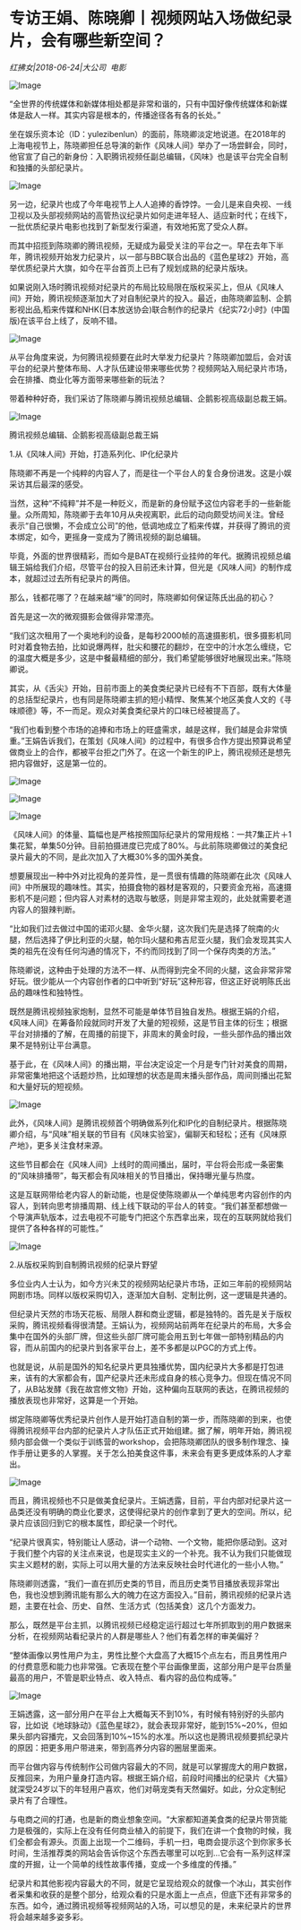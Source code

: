 # 专访王娟、陈晓卿丨视频网站入场做纪录片，会有哪些新空间？

*红拂女|2018-06-24|大公司 
                                                电影*

![Image](http://p3.pstatp.com/large/pgc-image/1529890095931c3be57b737)

“全世界的传统媒体和新媒体相处都是非常和谐的，只有中国好像传统媒体和新媒体是敌人一样。其实内容是根本的，传播途径各有各的长处。”

坐在娱乐资本论（ID：yulezibenlun）的面前，陈晓卿淡定地说道。在2018年的上海电视节上，陈晓卿担任总导演的新作《风味人间》举办了一场尝鲜会，同时，他官宣了自己的新身份：入职腾讯视频任副总编辑，《风味》也是该平台完全自制和独播的头部纪录片。

![Image](http://p3.pstatp.com/large/pgc-image/1529890095959c557d74799)

另一边，纪录片也成了今年电视节上人人追捧的香饽饽。一会儿是来自央视、一线卫视以及头部视频网站的高管热议纪录片如何走进年轻人、适应新时代；在线下，一批优质纪录片电影也找到了新型发行渠道，有效地拓宽了受众人群。

而其中招揽到陈晓卿的腾讯视频，无疑成为最受关注的平台之一。早在去年下半年，腾讯视频开始发力纪录片，以一部与BBC联合出品的《蓝色星球2》开始，高举优质纪录片大旗，如今在平台首页上已有了规划成熟的纪录片版块。

如果说刚入场时腾讯视频对纪录片的布局比较局限在版权采买上，但从《风味人间》开始，腾讯视频逐渐加大了对自制纪录片的投入。最近，由陈晓卿监制、企鹅影视出品,稻来传媒和NHK(日本放送协会)联合制作的纪录片《纪实72小时》(中国版)在该平台上线了，反响不错。

![Image](http://p3.pstatp.com/large/pgc-image/15298900959316fc0392090)

从平台角度来说，为何腾讯视频要在此时大举发力纪录片？陈晓卿加盟后，会对该平台的纪录片整体布局、人才队伍建设带来哪些优势？视频网站入局纪录片市场，会在排播、商业化等方面带来哪些新的玩法？

带着种种好奇，我们采访了陈晓卿与腾讯视频总编辑、企鹅影视高级副总裁王娟。

![Image](http://p3.pstatp.com/large/pgc-image/15298900960221bbb25226d)

腾讯视频总编辑、企鹅影视高级副总裁王娟

1.从《风味人间》开始，打造系列化、IP化纪录片

陈晓卿不再是一个纯粹的内容人了，而是往一个平台人的复合身份进发。这是小娱采访其后最深的感受。

当然，这种“不纯粹”并不是一种贬义，而是新的身份赋予这位内容老手的一些新能量。众所周知，陈晓卿于去年10月从央视离职，此后的动向颇受坊间关注。曾经表示“自己很懒，不会成立公司”的他，低调地成立了稻来传媒，并获得了腾讯的资本绑定，如今，更摇身一变成为了腾讯视频的副总编辑。

毕竟，外面的世界很精彩，而如今是BAT在视频行业挂帅的年代。据腾讯视频总编辑王娟给我们介绍，尽管平台的投入目前还未计算，但光是《风味人间》的制作成本，就超过过去所有纪录片的两倍。

那么，钱都花哪了？在越来越“壕”的同时，陈晓卿如何保证陈氏出品的初心？

首先是这一次的微观摄影会做得非常漂亮。

“我们这次租用了一个奥地利的设备，是每秒2000帧的高速摄影机，很多摄影机同时对着食物去拍，比如说爆两样，肚尖和腰花的翻炒，在空中的汁水怎么缠绕，它的温度大概是多少，这是中餐最精细的部分，我们希望能够很好地展现出来。”陈晓卿说。

其实，从《舌尖》开始，目前市面上的美食类纪录片已经有不下百部，既有大体量的总括型纪录片，也有同是陈晓卿主抓的短小精悍、聚焦某个地区美食人文的《寻味顺德》等，不一而足。观众对美食类纪录片的口味已经被提高了。

“我们也看到整个市场的追捧和市场上的旺盛需求，越是这样，我们越是会非常慎重。”王娟告诉我们，在策划《风味人间》的过程中，有很多合作方提出预算说希望做商业上的合作，都被平台拒之门外了。在这一个新生的IP上，腾讯视频还是想先把内容做好，这是第一位的。

![Image](http://p1.pstatp.com/large/pgc-image/15298900963002f90e81aff)

![Image](http://p3.pstatp.com/large/pgc-image/1529890096684e5feb4c09b)

![Image](http://p1.pstatp.com/large/pgc-image/1529890096660fe9942395d)

《风味人间》的体量、篇幅也是严格按照国际纪录片的常用规格：一共7集正片＋1集花絮，单集50分钟。目前拍摄进度已完成了80%。与此前陈晓卿做过的美食纪录片最大的不同，是此次加入了大概30%多的国外美食。

想要展现出一种中外对比视角的差异性，是一贯很有情趣的陈晓卿在此次《风味人间》中所展现的趣味性。其实，拍摄食物的器材是客观的，只要资金充裕，高速摄影机不是问题；但内容人对素材的选取与敏感，则是非常主观的，此处就需要老道内容人的狠辣判断。

“比如我们过去做过中国的诺邓火腿、金华火腿，这次我们先是选择了皖南的火腿，然后选择了伊比利亚的火腿，帕尔玛火腿和弗吉尼亚火腿，我们会发现其实人类的祖先在没有任何沟通的情况下，不约而同找到了同一个保存肉类的方法。”

陈晓卿说，这种由于处理的方法不一样、从而得到完全不同的火腿，这会非常非常好玩。很少能从一个内容创作者的口中听到“好玩”这种形容，但这正好说明陈氏出品的趣味性和独特性。

既然是腾讯视频独家炮制，显然不可能是单体节目独自发热。根据王娟的介绍，《风味人间》在筹备阶段就同时开发了大量的短视频，这是节目主体的衍生；根据平台对排播的了解，在周播的前提下，非周末的黄金时段，一些头部作品的播出效果不是特别让平台满意。

基于此，在《风味人间》的播出期，平台决定设定一个月是专门针对美食的周期，非常密集地把这个话题炒热，比如理想的状态是周末播头部作品，周间则播出花絮和大量好玩的短视频。

![Image](http://p1.pstatp.com/large/pgc-image/1529890096498dc7666166b)

此外，《风味人间》是腾讯视频首个明确做系列化和IP化的自制纪录片。根据陈晓卿介绍，与“风味”相关联的节目有《风味实验室》，偏聊天和轻松；还有《风味原产地》，更多关注食材来源。

这些节目都会在《风味人间》上线时的周间播出，届时，平台将会形成一条密集的“风味排播带”，每天都会有风味相关的节目播出，保持曝光量与热度。

这是互联网带给老内容人的新动能，也是促使陈晓卿从一个单纯思考内容创作的内容人，到转向思考排播周期、线上线下联动的平台人的转变。“我们甚至都想做一个导演声轨版本，过去电视不可能专门把这个东西拿出来，现在的互联网就给我们提供了各种各样的可能性。”

![Image](http://p9.pstatp.com/large/pgc-image/152989009657908300af0b4)

2.从版权采购到自制腾讯视频的纪录片野望

多位业内人士认为，如今方兴未艾的视频网站纪录片市场，正如三年前的视频网站网剧市场。同样以版权采购切入，逐渐加大自制、定制比例，这一逻辑是共通的。

但纪录片天然的市场天花板、局限人群和商业逻辑，都是独特的。首先是关于版权采购，腾讯视频看得很清楚。王娟认为，视频网站前两年在纪录片的布局，大多会集中在国外的头部厂牌，但这些头部厂牌可能会用五到七年做一部特别精品的内容，而从前国内的纪录片到各家平台上，差不多都是以PGC的方式上传。

也就是说，从前是国外的知名纪录片更具独播优势，国内纪录片大多都是打包进来，该有的大家都会有，国产纪录片还未形成自身的核心竞争力。但现在情况不同了，从B站发酵《我在故宫修文物》开始，这种偏向互联网的表达，在腾讯视频的播放表现也非常好，这算是一个开始。

绑定陈晓卿等优秀纪录片创作人是开始打造自制的第一步，而陈晓卿的到来，也使得腾讯视频平台内部的纪录片人才队伍正式开始组建。据了解，明年开始，腾讯视频内部会做一个类似于训练营的workshop，会把陈晓卿团队的很多制作理念、操作手册让更多的人掌握。关于怎么拍美食这件事，未来会有更多更成体系的人才辈出。

![Image](http://p3.pstatp.com/large/pgc-image/1529890096529bbe492e0d6)

而且，腾讯视频也不只是做美食纪录片。王娟透露，目前，平台内部对纪录片这一品类还没有明确的商业化要求，这使得纪录片的创作拿到了更大的空间。所以，纪录片应该回归到它的根本属性，即纪录一个时代。

“纪录片很真实，特别能让人感动，讲一个动物、一个文物，能把你感动到。这对于我们整个内容的关注点来说，也是现实主义的一个补充。我不认为我们只能做现实主义题材的剧，实际上可以用大量的方法来反映社会时代进化的一些小人物。”

陈晓卿则透露，“我们一直在抓历史类的节目，而且历史类节目播放表现非常出色，我也没想到腾讯能有那么大的魄力在这方面投入。”目前，腾讯视频的纪录片选题，主要在社会、历史、自然、生活方式（包括美食）这几个方面发力。

那么，既然是平台主抓，以腾讯视频已经稳定运行超过七年所抓取到的用户数据来分析，在视频网站看纪录片的人群是哪些人？他们有着怎样的审美偏好？

“整体画像以男性用户为主，男性比整个大盘高了大概15个点左右，而且男性用户的付费意愿和能力也非常强。它表现在整个平台画像里面，这部分用户是平台质量最高的用户，不管是职业特点、收入特点、看内容的品位构成等。”

![Image](http://p1.pstatp.com/large/pgc-image/1529890097108540432bab4)

王娟透露，这一部分用户在平台上大概每天不到10%，有时候有特别好的头部内容，比如说《地球脉动》《蓝色星球2》，就会表现非常好，能到15%~20%，但如果头部内容播完，又会回落到10%~15%的水准。所以这也是腾讯视频要抓纪录片的原因：把更多用户带进来，带到高养分内容的圈层里面来。

而平台做内容与传统制作公司做内容最大的不同，就是可以掌握庞大的用户数据，反推回来，为用户量身打造内容。根据王娟介绍，前段时间播出的纪录片《大猫》就深受24岁以下的年轻用户喜欢，他们对萌宠类有天然偏好。如此，分众定制纪录片有了合理性。

与电商之间的打通，也是新的商业想象空间。“大家都知道美食类的纪录片带货能力是极强的，实际上在没有任何商业植入的前提下，我们在讲一个食物的时候，我们全都会有源头。页面上出现一个二维码，手机一扫，电商会提示这个到你家多长时间，生活推荐类的网站会告诉你这个东西去哪里可以吃到…它会有一系列这样深度的开掘，让一个简单的线性故事传播，变成一个多维度的传播。”

纪录片和其他影视内容最大的不同，就是它呈现给观众的就像一个冰山，其实创作者采集和收获的是整个部分，给观众看的只是水面上一点点，但底下还有非常多的东西。如今，通过腾讯视频等视频网站的入场，可以想见的是，未来纪录片的世界将会越来越多姿多彩。

